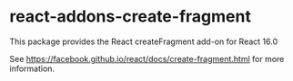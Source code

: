 # react-addons-create-fragment

This package provides the React createFragment add-on for React 16.0

See <https://facebook.github.io/react/docs/create-fragment.html> for more information.
